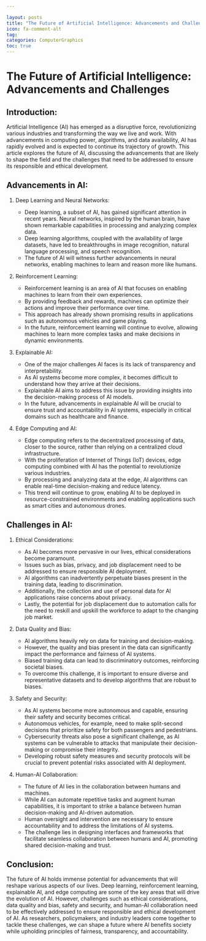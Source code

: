 ```yaml
---

layout: posts
title: "The Future of Artificial Intelligence: Advancements and Challenges"
icon: fa-comment-alt
tag:      
categories: ComputerGraphics
toc: true
---
```




# The Future of Artificial Intelligence: Advancements and Challenges

## Introduction:

Artificial Intelligence (AI) has emerged as a disruptive force, revolutionizing various industries and transforming the way we live and work. With advancements in computing power, algorithms, and data availability, AI has rapidly evolved and is expected to continue its trajectory of growth. This article explores the future of AI, discussing the advancements that are likely to shape the field and the challenges that need to be addressed to ensure its responsible and ethical development.

## Advancements in AI:

1. Deep Learning and Neural Networks:
   - Deep learning, a subset of AI, has gained significant attention in recent years. Neural networks, inspired by the human brain, have shown remarkable capabilities in processing and analyzing complex data.
   - Deep learning algorithms, coupled with the availability of large datasets, have led to breakthroughs in image recognition, natural language processing, and speech recognition.
   - The future of AI will witness further advancements in neural networks, enabling machines to learn and reason more like humans.

2. Reinforcement Learning:
   - Reinforcement learning is an area of AI that focuses on enabling machines to learn from their own experiences.
   - By providing feedback and rewards, machines can optimize their actions and improve their performance over time.
   - This approach has already shown promising results in applications such as autonomous vehicles and game playing.
   - In the future, reinforcement learning will continue to evolve, allowing machines to learn more complex tasks and make decisions in dynamic environments.

3. Explainable AI:
   - One of the major challenges AI faces is its lack of transparency and interpretability.
   - As AI systems become more complex, it becomes difficult to understand how they arrive at their decisions.
   - Explainable AI aims to address this issue by providing insights into the decision-making process of AI models.
   - In the future, advancements in explainable AI will be crucial to ensure trust and accountability in AI systems, especially in critical domains such as healthcare and finance.

4. Edge Computing and AI:
   - Edge computing refers to the decentralized processing of data, closer to the source, rather than relying on a centralized cloud infrastructure.
   - With the proliferation of Internet of Things (IoT) devices, edge computing combined with AI has the potential to revolutionize various industries.
   - By processing and analyzing data at the edge, AI algorithms can enable real-time decision-making and reduce latency.
   - This trend will continue to grow, enabling AI to be deployed in resource-constrained environments and enabling applications such as smart cities and autonomous drones.

## Challenges in AI:

1. Ethical Considerations:
   - As AI becomes more pervasive in our lives, ethical considerations become paramount.
   - Issues such as bias, privacy, and job displacement need to be addressed to ensure responsible AI deployment.
   - AI algorithms can inadvertently perpetuate biases present in the training data, leading to discrimination.
   - Additionally, the collection and use of personal data for AI applications raise concerns about privacy.
   - Lastly, the potential for job displacement due to automation calls for the need to reskill and upskill the workforce to adapt to the changing job market.

2. Data Quality and Bias:
   - AI algorithms heavily rely on data for training and decision-making.
   - However, the quality and bias present in the data can significantly impact the performance and fairness of AI systems.
   - Biased training data can lead to discriminatory outcomes, reinforcing societal biases.
   - To overcome this challenge, it is important to ensure diverse and representative datasets and to develop algorithms that are robust to biases.

3. Safety and Security:
   - As AI systems become more autonomous and capable, ensuring their safety and security becomes critical.
   - Autonomous vehicles, for example, need to make split-second decisions that prioritize safety for both passengers and pedestrians.
   - Cybersecurity threats also pose a significant challenge, as AI systems can be vulnerable to attacks that manipulate their decision-making or compromise their integrity.
   - Developing robust safety measures and security protocols will be crucial to prevent potential risks associated with AI deployment.

4. Human-AI Collaboration:
   - The future of AI lies in the collaboration between humans and machines.
   - While AI can automate repetitive tasks and augment human capabilities, it is important to strike a balance between human decision-making and AI-driven automation.
   - Human oversight and intervention are necessary to ensure accountability and to address the limitations of AI systems.
   - The challenge lies in designing interfaces and frameworks that facilitate seamless collaboration between humans and AI, promoting shared decision-making and trust.

## Conclusion:

The future of AI holds immense potential for advancements that will reshape various aspects of our lives. Deep learning, reinforcement learning, explainable AI, and edge computing are some of the key areas that will drive the evolution of AI. However, challenges such as ethical considerations, data quality and bias, safety and security, and human-AI collaboration need to be effectively addressed to ensure responsible and ethical development of AI. As researchers, policymakers, and industry leaders come together to tackle these challenges, we can shape a future where AI benefits society while upholding principles of fairness, transparency, and accountability.